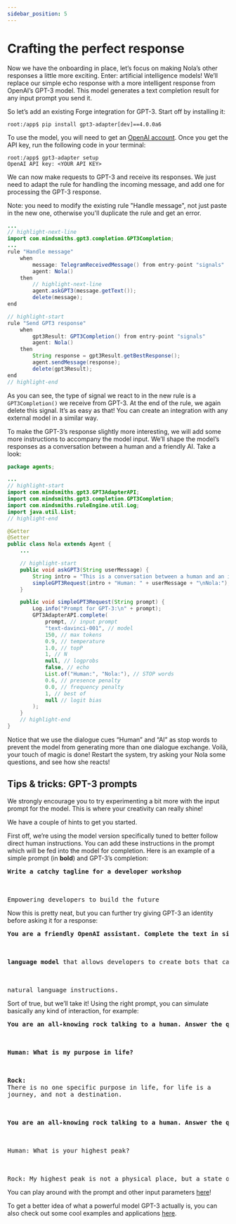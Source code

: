 ```yaml
---
sidebar_position: 5
---
```


# Crafting the perfect response

Now we have the onboarding in place, let’s focus on making Nola’s other responses a little more exciting. Enter: artificial intelligence models!
We’ll replace our simple echo response with a more intelligent response from OpenAI’s GPT-3 model. This model generates a text completion result for any input prompt you send it.


So let’s add an existing Forge integration for GPT-3. Start off by installing it:


```console
root:/app$ pip install gpt3-adapter[dev]==4.0.0a6
```

To use the model, you will need to get an [OpenAI account](https://beta.openai.com/account/api-keys). Once you get the API key, run the following code in your terminal:

```console
root:/app$ gpt3-adapter setup
OpenAI API key: <YOUR API KEY>
```

We can now make requests to GPT-3 and receive its responses. We just need to adapt the rule for handling the incoming message, and add one for processing the GPT-3 response.

Note: you need to modify the existing rule "Handle message", not just paste in the new one, otherwise you'll duplicate the rule and get an error.

```java title="rules/nola/Conversation.drl"
...
// highlight-next-line
import com.mindsmiths.gpt3.completion.GPT3Completion;
...
rule "Handle message"
    when
        message: TelegramReceivedMessage() from entry-point "signals"
        agent: Nola()
    then
        // highlight-next-line
        agent.askGPT3(message.getText());
        delete(message);
end

// highlight-start
rule "Send GPT3 response"
    when
        gpt3Result: GPT3Completion() from entry-point "signals"
        agent: Nola()
    then
        String response = gpt3Result.getBestResponse();
        agent.sendMessage(response);
        delete(gpt3Result);
end
// highlight-end
```

As you can see, the type of signal we react to in the new rule is a ```GPT3Completion()``` we receive from GPT-3. At the end of the rule, we again delete this signal. It’s as easy as that! You can create an integration with any external model in a similar way.


To make the GPT-3’s response slightly more interesting, we will add some more instructions to accompany the model input. We’ll shape the model’s responses as a conversation between a human and a friendly AI. Take a look:

```java title="models/agents/Nola.java"
package agents;

...
// highlight-start
import com.mindsmiths.gpt3.GPT3AdapterAPI;
import com.mindsmiths.gpt3.completion.GPT3Completion;
import com.mindsmiths.ruleEngine.util.Log;
import java.util.List;
// highlight-end

@Getter
@Setter
public class Nola extends Agent {
    ...

    // highlight-start
    public void askGPT3(String userMessage) {
        String intro = "This is a conversation between a human and an intelligent AI assistant named Nola.\n";
        simpleGPT3Request(intro + "Human: " + userMessage + "\nNola:");
    }

    public void simpleGPT3Request(String prompt) {
        Log.info("Prompt for GPT-3:\n" + prompt);
        GPT3AdapterAPI.complete(
            prompt, // input prompt
            "text-davinci-001", // model
            150, // max tokens
            0.9, // temperature
            1.0, // topP
            1, // N
            null, // logprobs
            false, // echo
            List.of("Human:", "Nola:"), // STOP words
            0.6, // presence penalty
            0.0, // frequency penalty
            1, // best of
            null // logit bias
        );
    }
    // highlight-end
}
```

Notice that we use the dialogue cues “Human” and “AI” as stop words to prevent the model from generating more than one dialogue exchange.
Voilà, your touch of magic is done! Restart the system, try asking your Nola some questions, and see how she reacts!

## Tips & tricks: GPT-3 prompts

We strongly encourage you to try experimenting a bit more with the input prompt for the model. This is where your creativity can really shine! 


We have a couple of hints to get you started.


First off, we’re using the model version specifically tuned to better follow direct human instructions. You can add these instructions in the prompt which will be fed into the model for completion. Here is an example of a simple prompt (in **bold**) and GPT-3’s completion:

<pre>
<b>Write a catchy tagline for a developer workshop</b>
<br></br>
Empowering developers to build the future
</pre>

Now this is pretty neat, but you can further try giving GPT-3 an identity before asking it for a response:

<pre>
<b>You are a friendly OpenAI assistant. Complete the text in simple words: InstructGPT is a</b>
<br></br>
<b>language model</b> that allows developers to create bots that can understand and respond to
<br></br>
natural language instructions.
</pre>

Sort of true, but we’ll take it! Using the right prompt, you can simulate basically any kind of interaction, for example:

<pre>
<b>You are an all-knowing rock talking to a human. Answer the questions in a deep and profound way.</b>
<br></br>
<b>Human: What is my purpose in life?</b>
<br></br>
<b>Rock: </b>
There is no one specific purpose in life, for life is a 
journey, and not a destination.
<br></br>
<b>You are an all-knowing rock talking to a human. Answer the questions in a deep and profound way.</b>
<br></br>
Human: What is your highest peak?
<br></br>
Rock: My highest peak is not a physical place, but a state of being.
</pre>

You can play around with the prompt and other input parameters [here](https://beta.openai.com/playground)!


To get a better idea of what a powerful model GPT-3 actually is, you can also check out some cool examples and applications [here](https://beta.openai.com/examples/).
